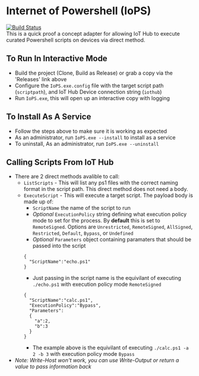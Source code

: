 # Internet of Powershell (IoPS)
[![Build Status](https://scholden.visualstudio.com/IoPS/_apis/build/status/ScottHolden.IoPS?branchName=master)](https://scholden.visualstudio.com/IoPS/_build/latest?definitionId=26&branchName=master)  
This is a quick proof a concept adapter for allowing IoT Hub to execute curated Powershell scripts on devices via direct method.

## To Run In Interactive Mode
- Build the project (Clone, Build as Release) or grab a copy via the 'Releases' link above
- Configure the `IoPS.exe.config` file with the target script path (`scriptpath`), and IoT Hub Device connection string (`iothub`)
- Run `IoPS.exe`, this will open up an interactive copy with logging

## To Install As A Service
- Follow the steps above to make sure it is working as expected
- As an administrator, run `IoPS.exe --install` to install as a service
- To uninstall, As an administrator, run `IoPS.exe --uninstall`

## Calling Scripts From IoT Hub
- There are 2 direct methods avalible to call:
  - `ListScripts` - This will list any ps1 files with the correct naming format in the script path. This direct method does not need a body.
  - `ExecuteScript` - This will execute a target script. The payload body is made up of:
    - `ScriptName` the name of the script to run
    - *Optional* `ExecutionPolicy` string defining what execution policy mode to set for the process. By **default** this is set to `RemoteSigned`. Options are `Unrestricted`, `RemoteSigned`, `AllSigned`, `Restricted`, `Default`, `Bypass`, or `Undefined`
    - *Optional* `Parameters` object containing paramaters that should be passed into the script
    ```
    {
      "ScriptName":"echo.ps1"
    }
    ```
    - Just passing in the script name is the equivilant of executing `./echo.ps1` with execution policy mode `RemoteSigned`
    ```
    {
      "ScriptName":"calc.ps1",
      "ExecutionPolicy":"Bypass",
      "Parameters":
      {
        "a":2,
        "b":3
      }
    }
    ```
    - The example above is the equivilant of executing `./calc.ps1 -a 2 -b 3` with execution policy mode `Bypass`
- *Note: Write-Host won't work, you can use Write-Output or return a value to pass information back*